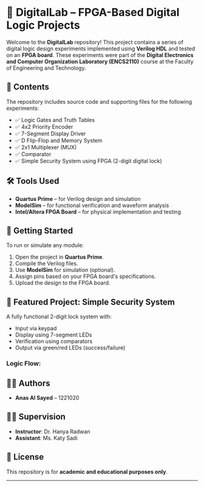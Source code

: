 # 🔧 DigitalLab – FPGA-Based Digital Logic Projects

Welcome to the **DigitalLab** repository! This project contains a series of digital logic design experiments implemented using **Verilog HDL** and tested on an **FPGA board**. These experiments were part of the **Digital Electronics and Computer Organization Laboratory (ENCS2110)** course at the Faculty of Engineering and Technology.

## 📁 Contents

The repository includes source code and supporting files for the following experiments:

- ✅ Logic Gates and Truth Tables
- ✅ 4x2 Priority Encoder
- ✅ 7-Segment Display Driver
- ✅ D Flip-Flop and Memory System
- ✅ 2x1 Multiplexer (MUX)
- ✅ Comparator
- ✅ Simple Security System using FPGA (2-digit digital lock)

## 🛠️ Tools Used

- **Quartus Prime** – for Verilog design and simulation
- **ModelSim** – for functional verification and waveform analysis
- **Intel/Altera FPGA Board** – for physical implementation and testing

## 🚀 Getting Started

To run or simulate any module:

1. Open the project in **Quartus Prime**.
2. Compile the Verilog files.
3. Use **ModelSim** for simulation (optional).
4. Assign pins based on your FPGA board's specifications.
5. Upload the design to the FPGA board.

## 🧪 Featured Project: Simple Security System

A fully functional 2-digit lock system with:

- Input via keypad
- Display using 7-segment LEDs
- Verification using comparators
- Output via green/red LEDs (success/failure)

### Logic Flow:


## 👨‍💻 Authors

- **Anas Al Sayed** – 1221020  

## 🧑‍🏫 Supervision

- **Instructor**: Dr. Hanya Radwan  
- **Assistant**: Ms. Katy Sadi


## 📜 License

This repository is for **academic and educational purposes only**.

---


